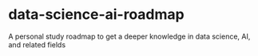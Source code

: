 # data-science-ai-roadmap
A personal study roadmap to get a deeper knowledge in data science, AI, and related fields
